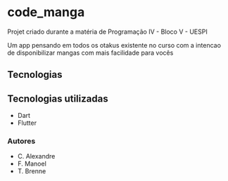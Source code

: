# code_manga

Projet criado durante a matéria de Programação IV - Bloco V - UESPI


Um app pensando em todos os otakus existente no curso com a intencao de disponibilizar mangas com mais facilidade para vocês

## Tecnologias

## Tecnologias utilizadas

- Dart
- Flutter

### Autores

* C. Alexandre
* F. Manoel
* T. Brenne